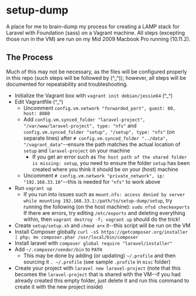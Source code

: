 # setup-dump
A place for me to brain-dump my process for creating a LAMP stack for Laravel with Foundation (sass) on a Vagrant machine. All steps (excepting those run in the VM) are run on my Mid 2009 Macbook Pro running (10.11.2).

## The Process
Much of this may not be necessary, as the files will be configured properly in this repo (such steps will be followed by (^_^)); however, all steps will be documented for repeatability and troubleshooting.

* Initialize the Vagrant box with `vagrant init debian/jessie64` (^_^)
* Edit Vagrantfile (^_^)
	* Uncomment `config.vm.network "forwarded_port", guest: 80, host: 8080`
	* Add `config.vm.synced_folder "laravel-project", "/var/www/laravel-project", type: "nfs"` and `config.vm.synced_folder "setup", "/setup", type: "nfs"` (on separate lines) after `# config.vm.synced_folder "../data", "/vagrant_data"`--ensure the path matches the actual location of `setup` and `laravel-project` on your machine
		* If you get an error such as `The host path of the shared folder is missing: setup`, you need to ensure the folder `setup` has been created where you think it should be on your (host) machine
	* Uncomment `# config.vm.network "private_network", ip: "192.168.33.10"`--this is needed for `"nfs"` to work above
* Run `vagrant up`
	* If you run into issues such as `mount.nfs: access denied by server while mounting 192.168.33.1:/path/to/setup-dump/setup`, try running the following (on the host machine): `sudo nfsd checkexports` If there are errors, try editing `/etc/exports` and deleting everything within, then `vagrant destroy -f; vagrant up` should do the trick!
* Create `setup/setup.sh` and `chmod a+x` it--this script will be run on the VM
* Install Composer globally `curl -sS https://getcomposer.org/installer | php; mv composer.phar /usr/local/bin/composer`
* Install laravel with `composer global require "laravel/installer"`
* Add `~/.composer/vendor/bin` to `PATH`
	* This may be done by adding (or updating) `~/.profile` and then sourcing it `. ~/.profile` (see sample `.profile` in `misc` folder)
* Create your project with `laravel new laravel-project` (note that this becomes the `laravel-project` that is shared with the VM--if you had already created this empty folder, just delete it and run this command to create it with the new project inside)
